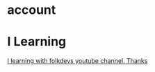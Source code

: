 # account
# I Learning
[I learning with folkdevs youtube channel. Thanks](https://www.youtube.com/watch?v=10yKGY1BIBk&t)
